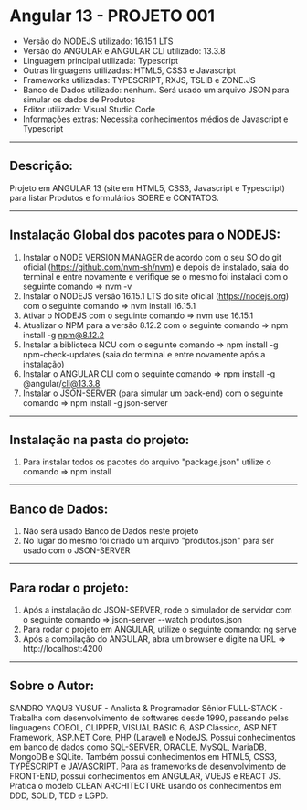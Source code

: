 # Angular 13 - PROJETO 001

* Versão do NODEJS utilizado: 16.15.1 LTS
* Versão do ANGULAR e ANGULAR CLI utilizado: 13.3.8
* Linguagem principal utilizada: Typescript
* Outras linguagens utilizadas: HTML5, CSS3 e Javascript
* Frameworks utilizadas: TYPESCRIPT, RXJS, TSLIB e ZONE.JS
* Banco de Dados utilizado: nenhum. Será usado um arquivo JSON para simular os dados de Produtos
* Editor utilizado: Visual Studio Code
* Informações extras: Necessita conhecimentos médios de Javascript e Typescript

----

## Descrição:

Projeto em ANGULAR 13 (site em HTML5, CSS3, Javascript e Typescript) para listar Produtos e formulários SOBRE e CONTATOS.

----

## Instalação Global dos pacotes para o NODEJS:

1. Instalar o NODE VERSION MANAGER de acordo com o seu SO do git oficial (https://github.com/nvm-sh/nvm) e depois de instalado, saia do terminal e entre novamente e verifique se o mesmo foi instaladi com o seguinte comando => nvm -v
2. Instalar o NODEJS versão 16.15.1 LTS do site oficial (https://nodejs.org) com o seguinte comando => nvm install 16.15.1
3. Ativar o NODEJS com o seguinte comando => nvm use 16.15.1
4. Atualizar o NPM para a versão 8.12.2 com o seguinte comando => npm install -g npm@8.12.2
5. Instalar a biblioteca NCU com o seguinte comando => npm install -g npm-check-updates (saia do terminal e entre novamente após a instalação)
6. Instalar o ANGULAR CLI com o seguinte comando => npm install -g @angular/cli@13.3.8
7. Instalar o JSON-SERVER (para simular um back-end) com o seguinte comando => npm install -g json-server

----

## Instalação na pasta do projeto:

1. Para instalar todos os pacotes do arquivo "package.json" utilize o comando => npm install

----

## Banco de Dados:

1. Não será usado Banco de Dados neste projeto
2. No lugar do mesmo foi criado um arquivo "produtos.json" para ser usado com o JSON-SERVER

----

## Para rodar o projeto:

1. Após a instalação do JSON-SERVER, rode o simulador de servidor com o seguinte comando => json-server --watch produtos.json
2. Para rodar o projeto em ANGULAR, utilize o seguinte comando: ng serve
3. Após a compilação do ANGULAR, abra um browser e digite na URL => http://localhost:4200

----

## Sobre o Autor:

SANDRO YAQUB YUSUF - Analista & Programador Sênior FULL-STACK - Trabalha com desenvolvimento de softwares desde 1990, passando pelas linguagens COBOL, CLIPPER, VISUAL BASIC 6, ASP Clássico, ASP.NET Framework, ASP.NET Core, PHP (Laravel) e NodeJS. Possui conhecimentos em banco de dados como SQL-SERVER, ORACLE, MySQL, MariaDB, MongoDB e SQLite. Também possui conhecimentos em HTML5, CSS3, TYPESCRIPT e JAVASCRIPT. Para as frameworks de desenvolvimento de FRONT-END, possui conhecimentos em ANGULAR, VUEJS e REACT JS. Pratica o modelo CLEAN ARCHITECTURE usando os conhecimentos em DDD, SOLID, TDD e LGPD.
